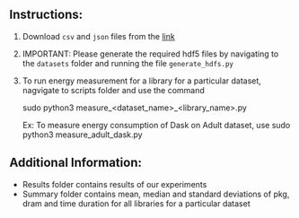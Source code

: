 ## Instructions:

1. Download `csv` and `json` files from the [link](https://drive.google.com/drive/folders/13xHh2bvxF8X9cho1fVohIbu4lrpdvVlz?usp=sharing) 

2. IMPORTANT: Please generate the required hdf5 files by navigating to the `datasets` folder and running the file `generate_hdfs.py`

3. To run energy measurement for a library for a particular dataset, nagvigate to scripts folder and use the command

    sudo python3 measure_<dataset_name>_<library_name>.py

    Ex: To measure energy consumption of Dask on Adult dataset, use
    sudo python3 measure_adult_dask.py



## Additional Information:

 - Results folder contains results of our experiments
 - Summary folder contains mean, median and standard deviations of pkg, dram and time duration for all libraries for a particular dataset
